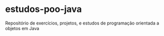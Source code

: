 # estudos-poo-java
Repositório de exercícios, projetos, e estudos de programação orientada a objetos em Java
